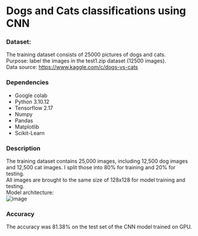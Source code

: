 # Dogs and Cats classifications using CNN
### Dataset:
The training dataset consists of 25000 pictures of dogs and cats. \
Purpose: label the images in the test1.zip dataset (12500 images). \
Data source: https://www.kaggle.com/c/dogs-vs-cats

### Dependencies
- Google colab
- Python 3.10.12
- Tensorflow 2.17
- Numpy
- Pandas
- Matplotlib
- Scikit-Learn

### Description
The training dataset contains 25,000 images, including 12,500 dog images and 12,500 cat images. I split those into 80% for training and 20% for testing. \
All images are brought to the same size of 128x128 for model training and testing. \
Model architecture: \
![image](https://github.com/user-attachments/assets/f9f2beb1-fb3c-46a9-b75f-a78cd1eede00)

### Accuracy
The accuracy was 81.38% on the test set of the CNN model trained on GPU.
